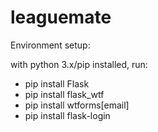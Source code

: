 # leaguemate

Environment setup:

with python 3.x/pip installed, run:
- pip install Flask
- pip install flask_wtf
- pip install wtforms[email]
- pip install flask-login